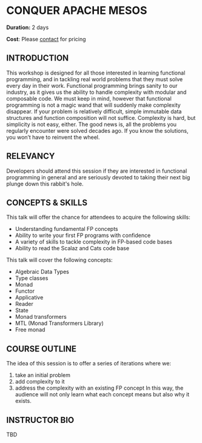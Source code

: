 # CONQUER APACHE MESOS

**Duration:** 2 days 

**Cost**: Please [contact](mailto:te...@mail.com) for pricing

## INTRODUCTION
This workshop is designed for all those interested in learning functional programming, and in tackling real world problems that they must solve every day in their work. Functional programming brings sanity to our industry, as it gives us the ability to handle complexity with modular and composable code. We must keep in mind, however that functional programming is not a magic wand that will suddenly make complexity disappear. If your problem is relatively difficult, simple immutable data structures and function composition will not suffice. Complexity is hard, but simplicity is not easy, either. The good news is, all the problems you regularly encounter were solved decades ago. If you know the solutions, you won’t have to reinvent the wheel.

## RELEVANCY
Developers should attend this session if they are interested in functional programming in general and are seriously devoted to taking their next big plunge down this rabbit's hole.


## CONCEPTS & SKILLS
This talk will offer the chance for attendees to acquire the following skills:
- Understanding fundamental FP concepts
- Ability to write your first FP programs with confidence
- A variety of skills to tackle complexity in FP-based code bases
- Ability to read the Scalaz and Cats code base

This talk will cover the following concepts:
- Algebraic Data Types
- Type classes
- Monad
- Functor
- Applicative
- Reader
- State
- Monad transformers
- MTL (Monad Transformers Library)
- Free monad

## COURSE OUTLINE
The idea of this session is to offer a series of iterations where we:
1. take an initial problem
2. add complexity to it
3. address the complexity with an existing FP concept
In this way, the audience will not only learn what each concept means but also why it exists.



## INSTRUCTOR BIO
TBD


